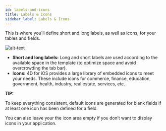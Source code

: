 ```yaml
---
id: labels-and-icons
title: Labels & Icons
sidebar_label: Labels & Icons
---
```

This is where you'll define short and long labels, as well as icons, for your tables and fields.

![alt-text](assets/project-editor/Labels-icons-section-4D-for-iOS.png)

* **Short and long labels:** Long and short labels are used according to the available space in the template (to optimize space and avoid overcrowding the tab bar).
* **Icons:** 4D for iOS provides a large library of embedded icons to meet your needs. These include icons for commerce, finance, education, government, health, industry, real estate, services, etc.

<div class = "tips">
<b>TIP:</b>

To keep everything consistent, default icons are generated for blank fields if at least one icon has been defined for a field. 

You can also leave your the icon area empty if you don’t want to display icons in your application.
</div>
